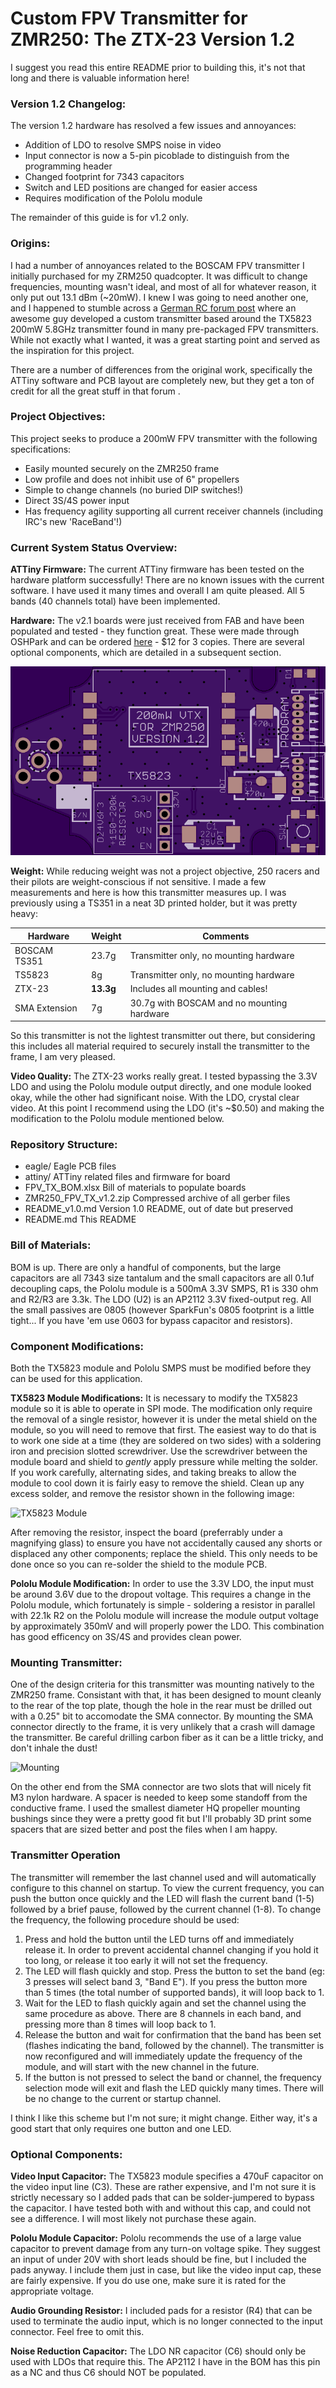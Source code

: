 # Custom FPV Transmitter for ZMR250: The ZTX-23 Version 1.2

I suggest you read this entire README prior to building this, it's not that long and there is valuable information here!

### Version 1.2 Changelog:

The version 1.2 hardware has resolved a few issues and annoyances:

- Addition of LDO to resolve SMPS noise in video
- Input connector is now a 5-pin picoblade to distinguish from the programming header
- Changed footprint for 7343 capacitors
- Switch and LED positions are changed for easier access
- Requires modification of the Pololu module

The remainder of this guide is for v1.2 only.

### Origins:

I had a number of annoyances related to the BOSCAM FPV transmitter I initially purchased for my ZRM250 quadcopter. It was difficult to change frequencies, mounting wasn't ideal, and most of all for whatever reason, it only put out 13.1 dBm (~20mW). I knew I was going to need another one, and I happened to stumble across a [German RC forum post](http://fpv-treff.de/viewtopic.php?f=23&t=5974) where an awesome guy developed a custom transmitter based around the TX5823 200mW 5.8GHz transmitter found in many pre-packaged FPV transmitters. While not exactly what I wanted, it was a great starting point and served as the inspiration for this project.

There are a number of differences from the original work, specifically the ATTiny software and PCB layout are completely new, but they get a ton of credit for all the great stuff in that forum .

### Project Objectives:

This project seeks to produce a 200mW FPV transmitter with the following specifications:

- Easily mounted securely on the ZMR250 frame
- Low profile and does not inhibit use of 6" propellers
- Simple to change channels (no buried DIP switches!)
- Direct 3S/4S power input
- Has frequency agility supporting all current receiver channels (including IRC's new 'RaceBand'!)

### Current System Status Overview:

**ATTiny Firmware:** The current ATTiny firmware has been tested on the hardware platform successfully! There are no known issues with the current software. I have used it many times and overall I am quite pleased. All 5 bands (40 channels total) have been implemented.

**Hardware:** The v2.1 boards were just received from FAB and have been populated and tested - they function great. These were made through OSHPark and can be ordered [here](https://oshpark.com/shared_projects/h9UIDucG) - $12 for 3 copies. There are several optional components, which are detailed in a subsequent section.

![ZMR250 PCB Front](pictures/zmr250_board_v1_front.png "ZMR250 PCB Front")

**Weight:** While reducing weight was not a project objective, 250 racers and their pilots are weight-conscious if not sensitive. I made a few measurements and here is how this transmitter measures up. I was previously using a TS351 in a neat 3D printed holder, but it was pretty heavy:

| Hardware     | Weight   | Comments                                  |
|--------------|----------|-------------------------------------------|
|BOSCAM TS351  |23.7g     |Transmitter only, no mounting hardware     |
|TS5823        |8g        |Transmitter only, no mounting hardware     |
|ZTX-23        |**13.3g** |Includes all mounting and cables!          |
|SMA Extension |7g        |30.7g with BOSCAM and no mounting hardware |

So this transmitter is not the lightest transmitter out there, but considering this includes all material required to securely install the transmitter to the frame, I am very pleased.

**Video Quality:** The ZTX-23 works really great. I tested bypassing the 3.3V LDO and using the Pololu module output directly, and one module looked okay, while the other had significant noise. With the LDO, crystal clear video. At this point I recommend using the LDO (it's ~$0.50) and making the modification to the Pololu module mentioned below.

### Repository Structure:

- eagle/			Eagle PCB files
- attiny/			ATTiny related files and firmware for board
- FPV_TX_BOM.xlsx		Bill of materials to populate boards
- ZMR250_FPV_TX_v1.2.zip	Compressed archive of all gerber files
- README_v1.0.md		Version 1.0 README, out of date but preserved
- README.md			This README

### Bill of Materials:

BOM is up. There are only a handful of components, but the large capacitors are all 7343 size tantalum and the small capacitors are all 0.1uf decoupling caps, the Pololu module is a 500mA 3.3V SMPS, R1 is 330 ohm and R2/R3 are 3.3k. The LDO (U2) is an AP2112 3.3V fixed-output reg. All the small passives are 0805 (however SparkFun's 0805 footprint is a little tight... If you have 'em use 0603 for bypass capacitor and resistors).


### Component Modifications:

Both the TX5823 module and Pololu SMPS must be modified before they can be used for this application.

**TX5823 Module Modifications:** It is necessary to modify the TX5823 module so it is able to operate in SPI mode. The modification only require the removal of a single resistor, however it is under the metal shield on the module, so you will need to remove that first. The easiest way to do that is to work one side at a time (they are soldered on two sides) with a soldering iron and precision slotted screwdriver. Use the screwdriver between the module board and shield to *gently* apply pressure while melting the solder. If you work carefully, alternating sides, and taking breaks to allow the module to cool down it is fairly easy to remove the shield. Clean up any excess solder, and remove the resistor shown in the following image:

![TX5823 Module](pictures/tx5823_SPI_mod.jpg "RX5823 with shield removed")

After removing the resistor, inspect the board (preferrably under a magnifying glass) to ensure you have not accidentally caused any shorts or displaced any other components; replace the shield. This only needs to be done once so you can re-solder the shield to the module PCB.

**Pololu Module Modification:** In order to use the 3.3V LDO, the input must be around 3.6V due to the dropout voltage. This requires a change in the Pololu module, which fortunately is simple - soldering a resistor in parallel with 22.1k R2 on the Pololu module will increase the module output voltage by approximately 350mV and will properly power the LDO. This combination has good efficency on 3S/4S and provides clean power.

### Mounting Transmitter:

One of the design criteria for this transmitter was mounting natively to the ZMR250 frame. Consistant with that, it has been designed to mount cleanly to the rear of the top plate, though the hole in the rear must be drilled out with a 0.25" bit to accomodate the SMA connector. By mounting the SMA connector directly to the frame, it is very unlikely that a crash will damage the transmitter. Be careful drilling carbon fiber as it can be a little tricky, and don't inhale the dust!

![Mounting](pictures/fpv_tx_mounted.jpg "Mounting FPV Transmitter")

On the other end from the SMA connector are two slots that will nicely fit M3 nylon hardware. A spacer is needed to keep some standoff from the conductive frame. I used the smallest diameter HQ propeller mounting bushings since they were a pretty good fit but I'll probably 3D print some spacers that are sized better and post the files when I am happy.

### Transmitter Operation

The transmitter will remember the last channel used and will automatically configure to this channel on startup. To view the current frequency, you can push the button once quickly and the LED will flash the current band (1-5) followed by a brief pause, followed by the current channel (1-8). To change the frequency, the following procedure should be used:

1. Press and hold the button until the LED turns off and immediately release it. In order to prevent accidental channel changing if you hold it too long, or release it too early it will not set the frequency.
2. The LED will flash quickly and stop. Press the button to set the band (eg: 3 presses will select band 3, "Band E"). If you press the button more than 5 times (the total number of supported bands), it will loop back to 1.
3. Wait for the LED to flash quickly again and set the channel using the same procedure as above. There are 8 channels in each band, and pressing more than 8 times will loop back to 1.
4. Release the button and wait for confirmation that the band has been set (flashes indicating the band, followed by the channel). The transmitter is now reconfigured and will immediately update the frequency of the module, and will start with the new channel in the future.
5. If the button is not pressed to select the band or channel, the frequency selection mode will exit and flash the LED quickly many times. There will be no change to the current or startup channel.

I think I like this scheme but I'm not sure; it might change. Either way, it's a good start that only requires one button and one LED.

### Optional Components:

**Video Input Capacitor:** The TX5823 module specifies a 470uF capacitor on the video input line (C3). These are rather expensive, and I'm not sure it is strictly necessary so I added pads that can be solder-jumpered to bypass the capacitor. I have tested both with and without this cap, and could not see a difference. I will most likely not purchase these again.

**Pololu Module Capacitor:** Pololu recommends the use of a large value capacitor to prevent damage from any turn-on voltage spike. They suggest an input of under 20V with short leads should be fine, but I included the pads anyway. I include them just in case, but like the video input cap, these are fairly expensive. If you do use one, make sure it is rated for the appropriate voltage.

**Audio Grounding Resistor:** I included pads for a resistor (R4) that can be used to terminate the audio input, which is no longer connected to the input connector. Feel free to omit this.

**Noise Reduction Capacitor:** The LDO NR capacitor (C6) should only be used with LDOs that require this. The AP2112 I have in the BOM has this pin as a NC and thus C6 should NOT be populated.

